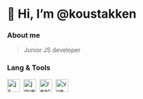 # 👋 Hi, I’m @koustakken
### About me
> Junior JS developer
### Lang & Tools
<img src="https://cdn.jsdelivr.net/gh/devicons/devicon/icons/javascript/javascript-original.svg" title="js" width="30" height="30" />&nbsp;
<img src="https://cdn.jsdelivr.net/gh/devicons/devicon/icons/jquery/jquery-original.svg" title="jquery" width="30" height="30" />&nbsp;
<img src="https://cdn.jsdelivr.net/gh/devicons/devicon@latest/icons/react/react-original.svg" title="react" width="30" height="30" />&nbsp;
<img src="https://cdn.jsdelivr.net/gh/devicons/devicon@latest/icons/vuejs/vuejs-original.svg" title="vue" width="30" height="30" />&nbsp;

<!---
koustakken/koustakken is a ✨ special ✨ repository because its `README.md` (this file) appears on your GitHub profile.
You can click the Preview link to take a look at your changes.
--->      
